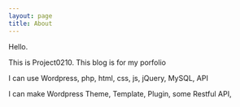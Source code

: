 ```yaml
---
layout: page
title: About
---
```


Hello.

This is Project0210.
This blog is for my porfolio

I can use
Wordpress, php, html, css, js, jQuery, MySQL, API

I can make
Wordpress Theme, Template, Plugin,
some Restful API,